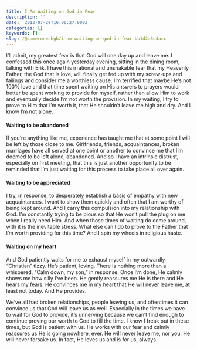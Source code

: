 ```yaml
---
title: I Am Waiting on God in Fear
description: ''
date: '2013-07-29T16:00:27.000Z'
categories: []
keywords: []
slug: /@cameroneshgh/i-am-waiting-on-god-in-fear-bb1d2a3d4acc
---
```


I’ll admit, my greatest fear is that God will one day up and leave me. I confessed this once again yesterday evening, sitting in the dining room, talking with Erik. I have this irrational and unshakable fear that my Heavenly Father, the God that is love, will finally get fed up with my screw-ups and failings and consider me a worthless cause. I’m terrified that maybe He’s not 100% love and that time spent waiting on His answers to prayers would better be spent working to provide for myself, rather than allow Him to work and eventually decide I’m not worth the provision. In my waiting, I try to prove to Him that I’m worth it, that He shouldn’t leave me high and dry. And I know I’m not alone.

#### Waiting to be abandoned

If you’re anything like me, experience has taught me that at some point I will be left by those close to me. Girlfriends, friends, acquaintances, broken marriages have all served at one point or another to convince me that I’m doomed to be left alone, abandoned. And so I have an intrinsic distrust, especially on first meeting, that this is just another opportunity to be reminded that I’m just waiting for this process to take place all over again.

#### Waiting to be appreciated

I try, in response, to desperately establish a basis of empathy with new acquaintances. I want to show them quickly and often that I am worthy of being kept around. And I carry this compulsion into my relationship with God. I’m constantly trying to be pious so that He won’t pull the plug on me when I really need Him. And when those times of waiting do come around, with it is the inevitable stress. What else can I do to prove to the Father that I’m worth providing for this time? And I spin my wheels in religious haste.

#### Waiting on my heart

And God patiently waits for me to exhaust myself in my outwardly “Christian” tizzy. He’s patient, loving. There is nothing more than a whispered, “Calm down, my son,” in response. Once I’m done, He calmly shows me how silly I’ve been. He gently reassures me He is there and He hears my fears. He convinces me in my heart that He will never leave me, at least not today. And He provides.

We’ve all had broken relationships, people leaving us, and oftentimes it can convince us that God will leave us as well. Especially in the times we have to wait for God to provide, it’s unnerving because we can’t find enough to continue proving our worth to God to fill the time. I know I freak out in these times, but God is patient with us. He works with our fear and calmly reassures us He is going nowhere, ever. He will never leave me, nor you. He will never forsake us. In fact, He loves us and is for us, always.